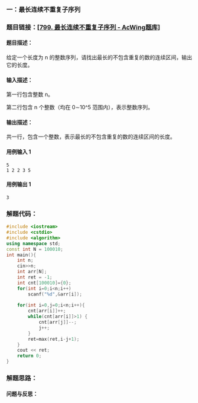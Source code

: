 ### 一：最长连续不重复子序列

### 题目链接：[[799. 最长连续不重复子序列 - AcWing题库](https://www.acwing.com/problem/content/801/)]

#### 题目描述：

给定一个长度为 n 的整数序列，请找出最长的不包含重复的数的连续区间，输出它的长度。

#### 输入描述：

第一行包含整数 n。

第二行包含 n 个整数（均在 0∼10^5 范围内），表示整数序列。

#### 输出描述：

共一行，包含一个整数，表示最长的不包含重复的数的连续区间的长度。

#### 用例输入 1

```
5
1 2 2 3 5
```

#### 用例输出 1

```
3
```

### 解题代码：



```cpp
#include <iostream>
#include <cstdio>
#include <algorithm>
using namespace std;
const int N = 100010;
int main(){
    int n;
    cin>>n;
    int arr[N];
    int ret = -1;
    int cnt[100010]={0};
    for(int i=0;i<n;i++)
        scanf("%d",&arr[i]);
    
    for(int i=0,j=0;i<n;i++){
        cnt[arr[i]]++;
        while(cnt[arr[i]]>1) {
            cnt[arr[j]]--;
            j++;
        }
        ret=max(ret,i-j+1);
    }
    cout << ret;
    return 0;
}
```



### 解题思路：



#### 问题与反思：


